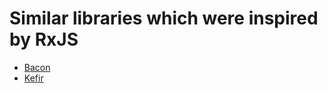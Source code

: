 # Similar libraries which were inspired by RxJS

* [Bacon](http://baconjs.github.io)
* [Kefir](http://pozadi.github.io/kefir)